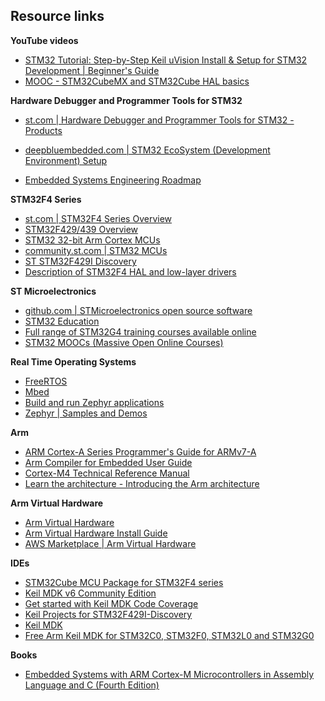 ## Resource links

**YouTube videos**
- [STM32 Tutorial: Step-by-Step Keil uVision Install & Setup for STM32 Development | Beginner's Guide](https://m.youtube.com/watch?v=TO85lArN1B8&t=39s)
- [MOOC - STM32CubeMX and STM32Cube HAL basics](https://www.youtube.com/playlist?list=PLnMKNibPkDnGtuIl5v0CvC81Am7SKpj02)
  
**Hardware Debugger and Programmer Tools for STM32**
- [st.com | Hardware Debugger and Programmer Tools for STM32 - Products](https://www.st.com/en/development-tools/hardware-debugger-and-programmer-tools-for-stm32/products.html)
- [deepbluembedded.com | STM32 EcoSystem (Development Environment) Setup](https://deepbluembedded.com/stm32-ecosystem-development-environment-setup/)


- [Embedded Systems Engineering Roadmap](https://github.com/m3y54m/Embedded-Engineering-Roadmap)

**STM32F4 Series**
- [st.com | STM32F4 Series Overview](https://www.st.com/en/microcontrollers-microprocessors/stm32f4-series.html)
- [STM32F429/439 Overview](https://www.st.com/en/microcontrollers-microprocessors/stm32f429-439.html)
- [STM32 32-bit Arm Cortex MCUs](https://www.st.com/en/microcontrollers-microprocessors/stm32-32-bit-arm-cortex-mcus.html)
- [community.st.com | STM32 MCUs](https://community.st.com/t5/stm32-mcus/ct-p/stm32-mcus)
- [ST STM32F429I Discovery](https://docs.zephyrproject.org/latest/boards/st/stm32f429i_disc1/doc/index.html)
- [ Description of STM32F4 HAL and low-layer drivers](https://www.st.com/resource/en/user_manual/dm00105879-description-of-stm32f4-hal-and-lowlayer-drivers-stmicroelectronics.pdf)

**ST Microelectronics**
- [github.com | STMicroelectronics open source software](https://github.com/STMicroelectronics)
- [STM32 Education](https://www.st.com/content/st_com/en/support/learning/stm32-education.html)
- [Full range of STM32G4 training courses available online](https://www.st.com/content/st_com/en/support/learning/stm32-education/stm32-online-training/stm32g4-online-training.html)
- [STM32 MOOCs (Massive Open Online Courses)](https://www.st.com/content/st_com/en/support/learning/stm32-education/stm32-moocs.html)


**Real Time Operating Systems**
- [FreeRTOS](https://www.freertos.org/index.html)
- [Mbed](https://os.mbed.com/)
- [Build and run Zephyr applications](https://learn.arm.com/learning-paths/microcontrollers/zephyr/zephyr/)
- [Zephyr | Samples and Demos](https://docs.zephyrproject.org/latest/samples/index.html)

**Arm**
- [ARM Cortex-A Series Programmer's Guide for ARMv7-A](https://developer.arm.com/documentation/den0013/d/Introduction-to-Assembly-Language/Introduction-to-the-GNU-Assembler/GNU-Assembler-syntax)
- [Arm Compiler for Embedded User Guide](https://developer.arm.com/documentation/100748/0621/Getting-Started/Using-the-integrated-assembler)
- [Cortex-M4 Technical Reference Manual ](https://developer.arm.com/documentation/ddi0439/be/)
- [Learn the architecture - Introducing the Arm architecture](https://developer.arm.com/documentation/102404/latest/)

**Arm Virtual Hardware**
- [Arm Virtual Hardware](https://www.arm.com/products/development-tools/simulation/virtual-hardware)
- [Arm Virtual Hardware Install Guide](https://learn.arm.com/install-guides/avh#corstone)
- [AWS Marketplace | Arm Virtual Hardware](https://aws.amazon.com/marketplace/pp/prodview-urbpq7yo5va7g)


**IDEs**
- [STM32Cube MCU Package for STM32F4 series](https://www.st.com/en/embedded-software/stm32cubef4.html)
- [Keil MDK v6 Community Edition](https://www.keil.arm.com/)
- [Get started with Keil MDK Code Coverage](https://learn.arm.com/learning-paths/microcontrollers/coverage_mdk/?utm_source=google&utm_medium=cpc&utm_content=text_txt_na_na&utm_campaign=mk24_developer_developerprogram_2023_conversions_keyword_na&utm_term=keil&gad_source=1&gclid=Cj0KCQiAw6yuBhDrARIsACf94RXqTI4QQpvV7UrXWww_df-MoQVuSrG9PabsxLD-XUQN5IqWfw2cJcQaAo3nEALw_wcB)
- [Keil Projects for STM32F429I-Discovery](https://www.keil.arm.com/boards/stmicroelectronics-stm32f429i-discovery-revb-6126ce5/projects/)
- [Keil MDK](https://developer.arm.com/Tools%20and%20Software/Keil%20MDK)
- [Free Arm Keil MDK for STM32C0, STM32F0, STM32L0 and STM32G0](https://www.st.com/en/partner-products-and-services/free-arm-keil-mdk-for-stm32c0-stm32f0-stm32l0-and-stm32g0.html)

**Books**
- [Embedded Systems with ARM Cortex-M Microcontrollers in Assembly Language and C (Fourth Edition)](https://web.eece.maine.edu/~zhu/book/)